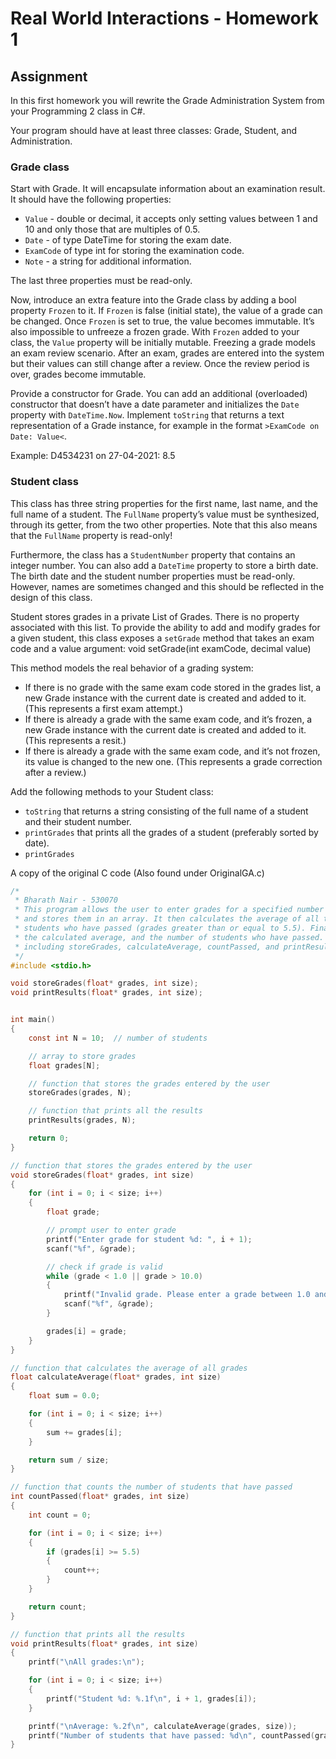 # Real World Interactions - Homework 1

## Assignment

In this first homework you will rewrite the Grade Administration System from your Programming 2 class in C#.

Your program should have at least three classes: Grade, Student, and Administration.

### Grade class

Start with Grade. It will encapsulate information about an examination result. It should have the following properties:

-   `Value` - double or decimal, it accepts only setting values between 1 and 10 and only those that are multiples of 0.5.
-   `Date` - of type DateTime for storing the exam date.
-   `ExamCode` of type int for storing the examination code.
-   `Note` - a string for additional information.

The last three properties must be read-only.

Now, introduce an extra feature into the Grade class by adding a bool property `Frozen` to it. If `Frozen` is false (initial state), the value of a grade can be changed. Once `Frozen` is set to true, the value becomes immutable. It’s also impossible to unfreeze a frozen grade. With `Frozen` added to your class, the `Value` property will be initially mutable. Freezing a grade models an exam review scenario. After an exam, grades are entered into the system but their values can still change after a review. Once the review period is over, grades become immutable.

Provide a constructor for Grade. You can add an additional (overloaded) constructor that doesn’t have a date parameter and initializes the `Date` property with `DateTime.Now`. Implement `toString` that returns a text representation of a Grade instance, for example in the format `>ExamCode on Date: Value<`.

Example:
D4534231 on 27-04-2021: 8.5

### Student class

This class has three string properties for the first name, last name, and the full name of a student. The `FullName` property’s value must be synthesized, through its getter, from the two other properties. Note that this also means that the `FullName` property is read-only!

Furthermore, the class has a `StudentNumber` property that contains an integer number. You can also add a `DateTime` property to store a birth date. The birth date and the student number properties must be read-only. However, names are sometimes changed and this should be reflected in the design of this class.

Student stores grades in a private List of Grades. There is no property associated with this list. To provide the ability to add and modify grades for a given student, this class exposes a `setGrade` method that takes an exam code and a value argument:
void setGrade(int examCode, decimal value)

This method models the real behavior of a grading system:

-   If there is no grade with the same exam code stored in the grades list, a new Grade instance with the current date is created and added to it. (This represents a first exam attempt.)
-   If there is already a grade with the same exam code, and it’s frozen, a new Grade instance with the current date is created and added to it. (This represents a resit.)
-   If there is already a grade with the same exam code, and it’s not frozen, its value is changed to the new one. (This represents a grade correction after a review.)

Add the following methods to your Student class:

-   `toString` that returns a string consisting of the full name of a student and their student number.
-   `printGrades` that prints all the grades of a student (preferably sorted by date).
-   `printGrades`

A copy of the original C code (Also found under OriginalGA.c)
```c
/*
 * Bharath Nair - 530070
 * This program allows the user to enter grades for a specified number of students (in this case, 10 students)
 * and stores them in an array. It then calculates the average of all the grades entered and the number of
 * students who have passed (grades greater than or equal to 5.5). Finally, it prints all the grades entered,
 * the calculated average, and the number of students who have passed. The program uses several functions,
 * including storeGrades, calculateAverage, countPassed, and printResults, to accomplish these tasks.
 */
#include <stdio.h>

void storeGrades(float* grades, int size);
void printResults(float* grades, int size);


int main()
{
    const int N = 10;  // number of students

    // array to store grades
    float grades[N];

    // function that stores the grades entered by the user
    storeGrades(grades, N);

    // function that prints all the results
    printResults(grades, N);

    return 0;
}

// function that stores the grades entered by the user
void storeGrades(float* grades, int size)
{
    for (int i = 0; i < size; i++)
    {
        float grade;

        // prompt user to enter grade
        printf("Enter grade for student %d: ", i + 1);
        scanf("%f", &grade);

        // check if grade is valid
        while (grade < 1.0 || grade > 10.0)
        {
            printf("Invalid grade. Please enter a grade between 1.0 and 10.0: ");
            scanf("%f", &grade);
        }

        grades[i] = grade;
    }
}

// function that calculates the average of all grades
float calculateAverage(float* grades, int size)
{
    float sum = 0.0;

    for (int i = 0; i < size; i++)
    {
        sum += grades[i];
    }

    return sum / size;
}

// function that counts the number of students that have passed
int countPassed(float* grades, int size)
{
    int count = 0;

    for (int i = 0; i < size; i++)
    {
        if (grades[i] >= 5.5)
        {
            count++;
        }
    }

    return count;
}

// function that prints all the results
void printResults(float* grades, int size)
{
    printf("\nAll grades:\n");

    for (int i = 0; i < size; i++)
    {
        printf("Student %d: %.1f\n", i + 1, grades[i]);
    }

    printf("\nAverage: %.2f\n", calculateAverage(grades, size));
    printf("Number of students that have passed: %d\n", countPassed(grades, size));
}
```

